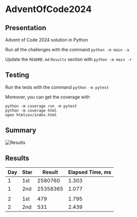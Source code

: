 # AdventOfCode2024

## Presentation

Advent of Code 2024 solution in Python

Run all the challenges with the command `python -m main -a`

Update the `README.md` `Results` section with `python -m main -r`

## Testing

Run the tests with the command `python -m pytest`

Moreover, you can get the coverage with
```
python -m coverage run -m pytest
python -m coverage html
open htmlcov/index.html
```

## Summary
![Results](https://github.com/clementgbcn/AdventOfCode2024/actions/workflows/check_results.yml/badge.svg)


## Results
|   Day | Star   |   Result |   Elapsed Time, ms |
|-------|--------|----------|--------------------|
|     1 | 1st    |  2580760 |              1.303 |
|     1 | 2nd    | 25358365 |              1.077 |
|       |        |          |                    |
|     2 | 1st    |      479 |              1.795 |
|     2 | 2nd    |      531 |              2.439 |

